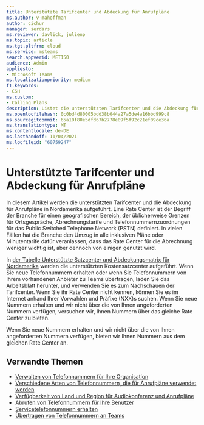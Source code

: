 ```yaml
---
title: Unterstützte Tarifcenter und Abdeckung für Anrufpläne
ms.author: v-mahoffman
author: cichur
manager: serdars
ms.reviewer: davlick, julienp
ms.topic: article
ms.tgt.pltfrm: cloud
ms.service: msteams
search.appverid: MET150
audience: Admin
appliesto:
- Microsoft Teams
ms.localizationpriority: medium
f1.keywords:
- CSH
ms.custom:
- Calling Plans
description: Listet die unterstützten Tarifcenter und die Abdeckung für Anrufpläne auf.
ms.openlocfilehash: 0c0bd4d80005bdd38b044a27a5de4a16bbd999c8
ms.sourcegitcommit: 65a10f80e5dfd67b2778e09f5f92c21ef09ce36a
ms.translationtype: MT
ms.contentlocale: de-DE
ms.lasthandoff: 11/04/2021
ms.locfileid: "60759247"
---
```

# <a name="supported-rate-centers-and-coverage-for-calling-plans"></a>Unterstützte Tarifcenter und Abdeckung für Anrufpläne

In diesem Artikel werden die unterstützten Tarifcenter und die Abdeckung für Anrufpläne in Nordamerika aufgeführt. Eine Rate Center ist der Begriff der Branche für einen geografischen Bereich, der üblicherweise Grenzen für Ortsgespräche, Abrechnungstarife und Telefonnummernzuordnungen für das Public Switched Telephone Network (PSTN) definiert. In vielen Fällen hat die Branche den Umzug in alle inklusiven Pläne oder Minutentarife dafür veranlassen, dass das Rate Center für die Abrechnung weniger wichtig ist, aber dennoch von einigen genutzt wird.

In [der Tabelle Unterstützte Satzcenter und Abdeckungsmatrix für Nordamerika](https://www.microsoft.com/download/details.aspx?id=102534) werden die unterstützten Kostensatzcenter aufgeführt. Wenn Sie neue Telefonnummern erhalten oder wenn Sie Telefonnummern von Ihrem vorhandenen Anbieter zu Teams übertragen, laden Sie das Arbeitsblatt herunter, und verwenden Sie es zum Nachschauen der Tarifcenter. Wenn Sie ihr Rate Center nicht kennen, können Sie es im Internet anhand Ihrer Vorwahlen und Präfixe (NXX)s suchen.
Wenn Sie neue Nummern erhalten und wir nicht über die von Ihnen angeforderten Nummern verfügen, versuchen wir, Ihnen Nummern über das gleiche Rate Center zu bieten.

Wenn Sie neue Nummern erhalten und wir nicht über die von Ihnen angeforderten Nummern verfügen, bieten wir Ihnen Nummern aus dem gleichen Rate Center an.

## <a name="related-topics"></a>Verwandte Themen

- [Verwalten von Telefonnummern für Ihre Organisation](../manage-phone-numbers-for-your-organization/manage-phone-numbers-for-your-organization.md)
- [Verschiedene Arten von Telefonnummern, die für Anrufpläne verwendet werden](../different-kinds-of-phone-numbers-used-for-calling-plans.md)
- [Verfügbarkeit von Land und Region für Audiokonferenz und Anrufpläne](../country-and-region-availability-for-audio-conferencing-and-calling-plans/country-and-region-availability-for-audio-conferencing-and-calling-plans.md)
- [Abrufen von Telefonnummern für Ihre Benutzer](../getting-phone-numbers-for-your-users.md)
- [Servicetelefonnummern erhalten](../getting-service-phone-numbers.md)
- [Übertragen von Telefonnummern an Teams](transfer-phone-numbers-to-teams.md)
